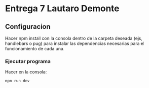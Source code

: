 # Entrega 7 Lautaro Demonte

## Configuracion

Hacer npm install con la consola dentro de la carpeta deseada (ejs, handlebars o pug) para instalar las dependencias necesarias para el funcionamiento de cada una.

### Ejecutar programa

Hacer en la consola:

```sh
npm run dev
```
